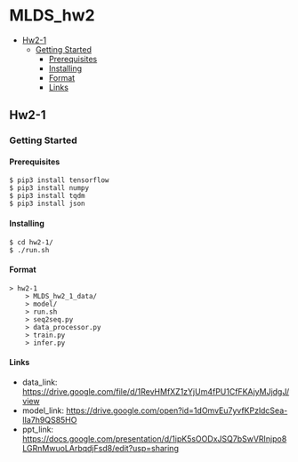 # MLDS_hw2
* [Hw2-1](#hw2-1)
    * [Getting Started](#getting-started)
        * [Prerequisites](#prerequisites)
        * [Installing](#installing)
        * [Format](#format)
        * [Links](#links)
        
## Hw2-1
### Getting Started
#### Prerequisites
    $ pip3 install tensorflow
    $ pip3 install numpy
    $ pip3 install tqdm
    $ pip3 install json

#### Installing
    $ cd hw2-1/
    $ ./run.sh

#### Format
    > hw2-1
        > MLDS_hw2_1_data/
        > model/
        > run.sh
        > seq2seq.py
        > data_processor.py
        > train.py
        > infer.py

#### Links
* data_link: https://drive.google.com/file/d/1RevHMfXZ1zYjUm4fPU1CfFKAjyMJjdgJ/view
* model_link: https://drive.google.com/open?id=1dOmvEu7yvfKPzldcSea-lIa7h9QS85HO
* ppt_link: https://docs.google.com/presentation/d/1ipK5sOODxJSQ7bSwVRInjpo8LGRnMwuoLArbqdjFsd8/edit?usp=sharing
